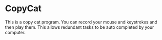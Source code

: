 # CopyCat
This is a copy cat program. You can record your mouse and keystrokes and then play them. This allows redundant tasks to be auto completed by your computer.
